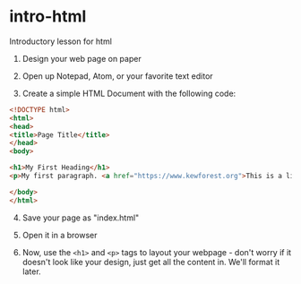 # intro-html
Introductory lesson for html

1. Design your web page on paper

2. Open up Notepad, Atom, or your favorite text editor

3. Create a simple HTML Document with the following code:
```html
<!DOCTYPE html>
<html>
<head>
<title>Page Title</title>
</head>
<body>

<h1>My First Heading</h1>
<p>My first paragraph. <a href="https://www.kewforest.org">This is a linkto KF.</a></p>

</body>
</html>
```

4. Save your page as "index.html"

5. Open it in a browser

6. Now, use the ```<h1>``` and ```<p>``` tags to layout your webpage - don't worry if it doesn't look like your design, just get all the content in. We'll format it later.
